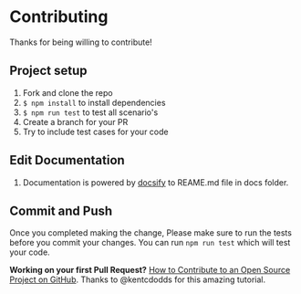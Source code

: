 # Contributing

Thanks for being willing to contribute!

## Project setup

1. Fork and clone the repo
2. `$ npm install` to install dependencies
3. `$ npm run test` to test all scenario's
4. Create a branch for your PR
5. Try to include test cases for your code

## Edit Documentation

1. Documentation is powered by [docsify]() to REAME.md file in docs folder.

## Commit and Push

Once you completed making the change, Please make sure to run the tests before you commit your changes. You can run
`npm run test` which will test your code.

**Working on your first Pull Request?**
<a href='https://egghead.io/courses/how-to-contribute-to-an-open-source-project-on-github' target='_blank'>How to Contribute to an Open Source Project on GitHub</a>.
Thanks to @kentcdodds for this amazing tutorial.
